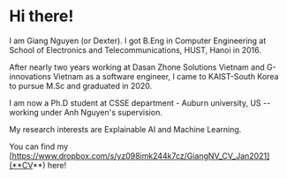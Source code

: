 # Hi there!

I am Giang Nguyen (or Dexter). I got B.Eng in Computer Engineering at School of Electronics and Telecommunications, HUST, Hanoi in 2016.

After nearly two years working at Dasan Zhone Solutions Vietnam and G-innovations Vietnam as a software engineer, I came to KAIST-South Korea to pursue M.Sc and graduated in 2020. 

I am now a Ph.D student at CSSE department - Auburn university, US -- working under Anh Nguyen's supervision. 

My research interests are Explainable AI and Machine Learning. 

You can find my [https://www.dropbox.com/s/yz098imk244k7cz/GiangNV_CV_Jan2021](**CV**) here!
